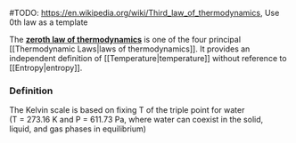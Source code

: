 #TODO: https://en.wikipedia.org/wiki/Third_law_of_thermodynamics, Use 0th law as a template

The [**zeroth law of thermodynamics**](https://en.wikipedia.org/wiki/Zeroth_law_of_thermodynamics "Zeroth law of thermodynamics") is one of the four principal [[Thermodynamic Laws|laws of thermodynamics]].
It provides an independent definition of [[Temperature|temperature]] without reference to [[Entropy|entropy]].
### Definition





The Kelvin scale is based on fixing T of the triple point for water  
(T = 273.16 K and P = 611.73 Pa, where water can coexist in the solid,  
liquid, and gas phases in equilibrium)